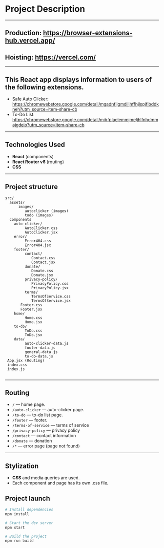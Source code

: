 # Project Description

---

## Production: https://browser-extensions-hub.vercel.app/

## Hoisting: https://vercel.com/

---

## This React app displays information to users of the following extensions.

- Safe Auto Clicker: https://chromewebstore.google.com/detail/mgadnfjigmdiljhffhjlopjfibddkneh?utm_source=item-share-cb
- To-Do List: https://chromewebstore.google.com/detail/mibfplaelemmjmeljhlfnhdmmajgdeio?utm_source=item-share-cb

---

## Technologies Used

- **React** (components)
- **React Router v6** (routing)
- **CSS**

---

## Project structure

```
src/
  assets/
      images/
         autoclicker (images)
         todo (images)
  components
    auto-clicker/
         AutoClicker.css
         AutoClicker.jsx
    error/
         Error404.css
         Error404.jsx
    footer/
         contact/
            Contact.css
            Contact.jsx
         donate/
            Donate.css
            Donate.jsx
         privacy-policy/
            PrivacyPolicy.css
            PrivacyPolicy.jsx
         terms/
            TermsOfService.css
            TermsOfService.jsx
       Footer.css
       Footer.jsx
    home/
         Home.css
         Home.jsx
    to-do/
         ToDo.css
         ToDo.jsx
    data/
         auto-clicker-data.js
         footer-data.js
         general-data.js
         to-do-data.js
 App.jsx (Routing)
 index.css
 index.js


```

---

## Routing

- `/` — home page.
- `/auto-clicker` — auto-clicker page.
- `/to-do` — to-do list page.
- `/footer` — footer.
- `/terms-of-service` — terms of service
- `/privacy-policy` — privacy policy
- `/contact` — contact information
- `/donate` — donation
- `/*` — error page (page not found)

---

## Stylization

- **CSS** and media queries are used.
- Each component and page has its own .css file.

## Project launch

```bash
# Install dependencies
npm install

# Start the dev server
npm start

# Build the project
npm run build
```
